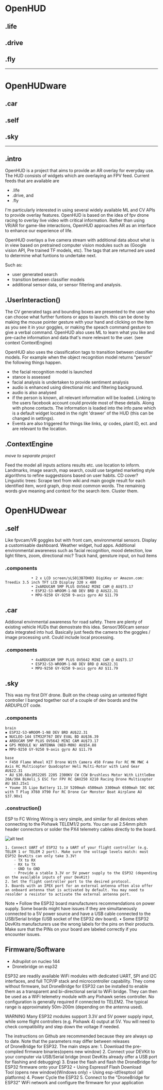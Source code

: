 # OpenHUD
##   .life
##  .drive
##   .fly

 ------------
# OpenHUDware
##  .car
## .self
## .sky
--------------

## .intro
OpenHUD is a project that aims to provide an AR overlay for everyday use. The HUD consists of widgets which are overlaying an FPV feed. Current feeds that are available are
* .life
* .drive, and 
* .fly 

I'm particularly interested in using several widely available ML and CV APIs to provide overlay features. OpenHUD is based on the idea of fpv drone racing to overlay live video with critical information. Rather than using VR/AR for game-like interactions, OpenHUD approaches AR as an interface to enhance our experience of life. 


OpenHUD overlays a live camera stream with additional data about what is in view based on pretrained computer vision modules such as (Google vision API, Pre trained TF models, etc). The tags that are returned are used to determine what funtions to undertake next. 

Such as:
* user generated search
* transition between classifier models
* additional sensor data, or sensor filtering and analysis. 


## .UserInteraction()
The CV generated tags and bounding boxes are presented to the user  who can choose what further funtions or apps to launch. this can be done by making the mouse pointer gesture with your hand and clicking on the item as you see it in your goggles, or making the speach command gesture to give a verbal command. OpenHUD also uses ML to learn what you like and pre-cache information and data that's more relevant to the user. (see context ContextEngine)

OpenHUD also uses the classification tags to transition between classifier models. For example when the object recognition model returns "person" the following things happen. 
* the facial recognition model is launched
* stance is assessed
* facial analysis is undertaken to provide sentiment analysis 
* audio is enhanced using directional mic and filtering background.
* audio is also analysed
* if the person is known, all relevant information will be loaded. Linking to the users facebook account could provide most of these details. Along with phone contacts. The information is loaded into the info pane which is a default widget located in the right 'drawer' of the HUD (this can be changed in settings). 
* Events are also triggered for things like links, qr codes, plant ID, ect. and are relevant to the location. 


## .ContextEngine 
*move to separate project*

Feed the model all inputs actions results etc. use location to inform. Landmarks, image search, map search, could use targeted marketing style algorithms to refine suggestsions based on user habits. CD cover?  Linguistic trees: Scrape text from wiki and main google result for each identified item, word graph, drop most common words. The remaining words give meaning and context for the search item. Cluster them.

# OpenHUDwear
## 	.self
Like fpvcam/VR goggles but with front cam, environmental sensors. Display a customisable dashboard. Weather widget, hud apps. Additional environmental awareness such as facial recognition, mood detection, low light filters, zoom, directional mic? Track hand, gensture input, on hud items
       
###		.components
                • 2 x LCD screen/sLS013B7DH03 DigiKey or Amazon.com: Treedix 3.5 inch TFT LCD Display 320 x 480
                • 2xARDUCAM 5MP PLUS OV5642 MINI CAM @ AU$73.17
                • ESP32-S3-WROOM-1-N8 DEV BRD @ AU$22.31
                • MPU-9250 GY-9250 9-axis gyro AU $11.79

##	.car
Addional envinmental awareness for road safety. There are plenty of existing vehicle HUDs that demostrate this idea. Sensor/360cam sensor data integrated into hud. Basically just feeds the camera to the goggles / image processing unit. Could include local processing.
       
###		.components
                • 4xARDUCAM 5MP PLUS OV5642 MINI CAM @ AU$73.17
                • ESP32-S3-WROOM-1-N8 DEV BRD @ AU$22.31
                • MPU-9250 GY-9250 9-axis gyro AU $11.79

## .sky
This was my first DIY drone. Built on the cheap using an untested flight controller I banged together out of a couple of dev boards and the ARDUPILOT code.
       
### .components
	brain
    ▪ ESP32-S3-WROOM-1-N8 DEV BRD AU$22.31
    ▪ NUCLEO-144 STM32F767 DEV EVAL BD AU$36.39
    ▪ ARDUCAM 5MP PLUS OV5642 MINI CAM AU$73.17
    ▪ GPS MODULE W/ ANTENNA (NEO-M8N) AU$54.88
    ▪ MPU-9250 GY-9250 9-axis gyro AU $11.79

	base
    • F450 Flame Wheel KIT Drone With Camera 450 Frame For RC MK MWC 4 Axis RC Multicopter Quadcopter Heli Multi-Rotor with Land Gear AU$22.31
    • AU $30.68x1RS2205 2205 2300KV CW CCW Brushless Motor With LittleBee 20A/30A BLHeli_S ESC for FPV RC QAV250 X210 Racing Drone Multicopter AU $63.25x1
    • Youme 3S Lipo Battery 11.1V 5200mah 4500mah 3300mah 6500mah 50C 60C with T Plug XT60 XT90 For RC Drone Car Monster Boat Airplane AU $37.90x1 

### .construction()
               
ESP to FC Wiring
Wiring is very simple, and similar for all devices when connecting to the Pixhawk TELEM1/2 ports. You can use 2.54mm pitch header connectors or solder the PX4 telemetry cables directly to the board.

![alt text](./images/FC.jpeg "overview")

    1. Connect UART of ESP32 to a UART of your flight controller (e.g. TELEM 1 or TELEM 2 port). Make sure the voltage levels match: most ESP32 DevKits can only take 3.3V!
        ◦ TX to RX
        ◦ RX to TX
        ◦ GND to GND
        ◦ Provide a stable 3.3V or 5V power supply to the ESP32 (depending on the available inputs of your DevKit)
    2. Set the flight controller port to the desired protocol.
    3. Boards with an IPEX port for an external antenna often also offer an onboard antenna that is activated by default. You may need to resolder a resistor to activate the external antenna port.
Note
    • Follow the ESP32 board manufacturers recommendations on power supply. Some boards might have issues if they are simultaneously connected to a 5V power source and have a USB cable connected to the USB/Serial bridge (USB socket of the ESP32 dev board).
    • Some ESP32 DevKits manufacturers use the wrong labels for the pins on their products. Make sure that the PINs on your board are labeled correctly if you encounter issues.

## Firmware/Software
* Adrupilot on nucleo 144
* Dronebridge on esp32

ESP32 are readily available WiFi modules with dedicated UART, SPI and I2C interfaces, and full TCP/IP stack and microcontroller capability. They come without firmware, but DroneBridge for ESP32 can be installed to enable them as a transparent and bi-directional serial to WiFi bridge. They can then be used as a WiFi telemetry module with any Pixhawk series controller. No configuration is generally required if connected to TELEM2. The typical range is approximately 50m-200m (depending on the antenna used).

WARNING
Many ESP32 modules support 3.3V and 5V power supply input, while some flight controllers (e.g. Pixhawk 4) output at 5V. You will need to check compatibility and step down the voltage if needed.

The instructions on Github are recommended because they are always up to date. Note that the parameters may differ between releases of DroneBridge for ESP32.
The main steps are:
    1. Download the pre-compiled firmware binaries(opens new window)
    2. Connect your DEVKit to your computer via USB/Serial bridge (most DevKits already offer a USB port for flashing and debugging)
    3. Erase the flash and flash the DroneBridge for ESP32 firmware onto your ESP32
        ◦ Using Espressif Flash Download Tool (opens new window)(Windows only)
        ◦ Using esp-idf/esptool (all platforms)
    4. Power Cycle the ESP32
    5. Connect to the "DroneBridge for ESP32" WiFi network and configure the firmware for your application
       